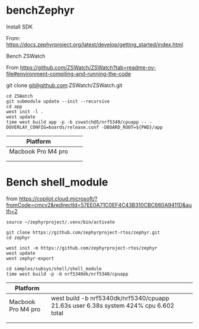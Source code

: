 # benchZephyr

Install SDK

From: https://docs.zephyrproject.org/latest/develop/getting_started/index.html



Bench ZSWatch

From https://github.com/ZSWatch/ZSWatch?tab=readme-ov-file#environment-compiling-and-running-the-code

git clone git@github.com:ZSWatch/ZSWatch.git

```
cd ZSWatch
git submodule update --init --recursive
cd app
west init -l .
west update
time west build app -p -b zswatch@5/nrf5340/cpuapp -- -DOVERLAY_CONFIG=boards/release.conf -DBOARD_ROOT=${PWD}/app
```



| Platform           |      |      |
| ------------------ | ---- | ---- |
| Macbook Pro M4 pro |      |      |
|                    |      |      |
|                    |      |      |



# Bench shell_module

from https://copilot.cloud.microsoft/?fromCode=cmcv2&redirectId=57EE0A71C0EF4C43B310CBC660A9411D&auth=2

```
source ~/zephyrproject/.venv/bin/activate
```


```
git clone https://github.com/zephyrproject-rtos/zephyr.git
cd zephyr
```


```
west init -m https://github.com/zephyrproject-rtos/zephyr
west update
west zephyr-export
```


```
cd samples/subsys/shell/shell_module
time west build -p -b nrf5340dk/nrf5340/cpuapp
```


| Platform           |                                                              |      |
| ------------------ | ------------------------------------------------------------ | ---- |
| Macbook Pro M4 pro | west build -b nrf5340dk/nrf5340/cpuapp 21.63s user 6.38s system 424% cpu 6.602 total |      |
|                    |                                                              |      |
|                    |                                                              |      |

